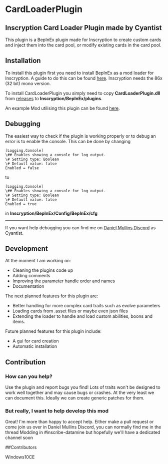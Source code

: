 
# CardLoaderPlugin
## Inscryption Card Loader Plugin made by Cyantist

This plugin is a BepInEx plugin made for Inscryption to create custom cards and inject them into the card pool, or modify existing cards in the card pool.

## Installation
To install this plugin first you need to install BepInEx as a mod loader for Inscryption. A guide to do this can be found [here](https://docs.bepinex.dev/articles/user_guide/installation/index.html#where-to-download-bepinex). Inscryption needs the 86x (32 bit) mono version.

To install CardLoaderPlugin you simply need to copy **CardLoaderPlugin.dll** from [releases](https://github.com/ScottWilson0903/CardLoaderPlugin/releases) to **Inscryption/BepInEx/plugins**.

An example Mod utilising this plugin can be found [here](https://github.com/ScottWilson0903/CardLoaderExampleMod).

## Debugging
The easiest way to check if the plugin is working properly or to debug an error is to enable the console. This can be done by changing
```
[Logging.Console]
\## Enables showing a console for log output.
\# Setting type: Boolean
\# Default value: false
Enabled = false
```
to
```
[Logging.Console]
\## Enables showing a console for log output.
\# Setting type: Boolean
\# Default value: false
Enabled = true
```
in **Inscryption/BepInEx/Config/BepInEx/cfg**
___
If you want help debugging you can find me on [Daniel Mullins Discord](https://discord.com/invite/danielmullinsgames) as Cyantist.

## Development
At the moment I am working on:

 - Cleaning the plugins code up
 - Adding comments
 - Improving the parameter handle order and names
 - Documentation

The next planned features for this plugin are:

 - Better handling for more complex card traits such as evolve parameters
 - Loading cards from .asset files or maybe even json files
 - Extending the loader to handle and load custom abilities, boons and items.

Future planned features for this plugin include:

 - A gui for card creation
 - Automatic installation

## Contribution
### How can you help?
Use the plugin and report bugs you find! Lots of traits won't be designed to work well together and may cause bugs or crashes. At the very least we can document this. Ideally we can create generic patches for them.
### But really, I want to help develop this mod
Great! I'm more than happy to accept help. Either make a pull request or come join us over in Daniel Mullins Discord, you can normally find me in the thread Modding in #inscribe-datamine but hopefully we'll have a dedicated channel soon

##Contributors

Windows10CE

